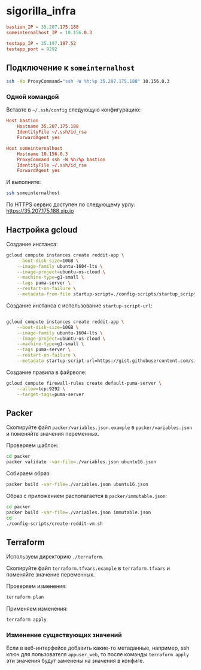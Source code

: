 # sigorilla_infra

```conf
bastion_IP = 35.207.175.188
someinternalhost_IP = 10.156.0.3

testapp_IP = 35.197.197.52
testapp_port = 9292
```

## Подключение к `someinternalhost`

```bash
ssh -Ao ProxyCommand="ssh -W %h:%p 35.207.175.188" 10.156.0.3
```

### Одной командой

Вставте в `~/.ssh/config` следующую конфигурацию:

```conf
Host bastion
    Hostname 35.207.175.188
    IdentityFile ~/.ssh/id_rsa
    ForwardAgent yes

Host someinternalhost
    Hostname 10.156.0.3
    ProxyCommand ssh -W %h:%p bastion
    IdentityFile ~/.ssh/id_rsa
    ForwardAgent yes
```

И выполните:

```bash
ssh someinternalhost
```

По HTTPS сервис доступен по следующему урлу: https://35.207.175.188.xip.io

## Настройка gcloud

Создание инстанса:

```sh
gcloud compute instances create reddit-app \
    --boot-disk-size=10GB \
    --image-family ubuntu-1604-lts \
    --image-project=ubuntu-os-cloud \
    --machine-type=g1-small \
    --tags puma-server \
    --restart-on-failure \
    --metadata-from-file startup-script=./config-scripts/startup_script.sh
```

Создание инстанса с использование `startup-script-url`:

```sh

gcloud compute instances create reddit-app \
    --boot-disk-size=10GB \
    --image-family ubuntu-1604-lts \
    --image-project=ubuntu-os-cloud \
    --machine-type=g1-small \
    --tags puma-server \
    --restart-on-failure \
    --metadata startup-script-url=https://gist.githubusercontent.com/sigorilla/a10ba37df3f27082240d88a270130c7c/raw/b96823fb28e5b6252edf84e4c293ecd1b8be9d28/startup_script.sh
```

Создание правила в файрволе:

```sh
gcloud compute firewall-rules create default-puma-server \
    --allow=tcp:9292 \
    --target-tags=puma-server
```

## Packer

Скопируйте файл `packer/variables.json.example` в `packer/variables.json` и поменяйте значения переменных.

Проверяем шаблон:

```sh
cd packer
packer validate -var-file=./variables.json ubuntu16.json
```

Собираем образ:

```sh
packer build -var-file=./variables.json ubuntu16.json
```

Образ с приложением располагается в `packer/immutable.json`:

```sh
cd packer
packer build -var-file=./variables.json immutable.json
cd -
./config-scripts/create-reddit-vm.sh
```

## Terraform

Используем директорию `./terraform`.

Скопируйте файл `terraform.tfvars.example` в `terraform.tfvars` и поменяйте значение переменных.

Проверяем изменения:

```sh
terraform plan
```

Применяем изменения:

```sh
terraform apply
```

### Изменение существующих значений

Если в веб-интерфейсе добавить какие-то метаданные, например, ssh ключ для пользователя `appuser_web`, то после команды `terraform apply` эти значения будут заменены на значения в конфиге.
